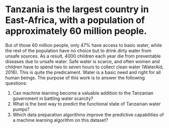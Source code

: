 # Tanzania is the largest country in East-Africa, with a population of approximately 60 million people.
But of those 60 million people, only 47% have access to basic water, while the rest of the population
have no choice but to drink dirty water from unsafe sources. As a result, 4000 children each year die
from preventable diseases due to unsafe water. Safe water is scarce, and often women and children have
to spend two to seven hours to collect clean water (WaterAid, 2016). This is quite the predicament.
Water is a basic need and right for all human beings. The purpose of this work is to answer the following
questions:

1. Can machine learning become a valuable addition to the Tanzanian government in battling water scarcity?
2. What is the best way to predict the functional state of Tanzanian water pumps?
3. Which data preparation algorithms improve the predictive capabilities of a machine learning algorithm on this dataset?
